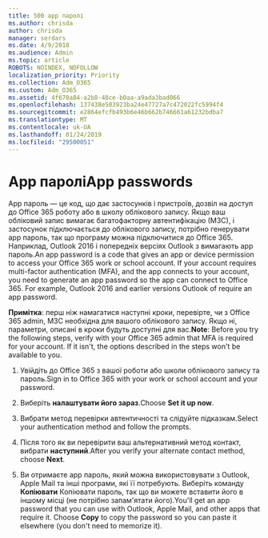 ```yaml
---
title: 500 app паролі
ms.author: chrisda
author: chrisda
manager: serdars
ms.date: 4/9/2018
ms.audience: Admin
ms.topic: article
ROBOTS: NOINDEX, NOFOLLOW
localization_priority: Priority
ms.collection: Adm_O365
ms.custom: Adm_O365
ms.assetid: 4f670a84-a2b8-48ce-b0aa-a9ada3bad066
ms.openlocfilehash: 137438e503923ba24e47727a7c472022fc5994f4
ms.sourcegitcommit: e2864efcfb493b6e46b662b746661a61232bdba7
ms.translationtype: MT
ms.contentlocale: uk-UA
ms.lasthandoff: 01/24/2019
ms.locfileid: "29500051"
---
```

# <a name="app-passwords"></a><span data-ttu-id="d5b9e-102">App паролі</span><span class="sxs-lookup"><span data-stu-id="d5b9e-102">App passwords</span></span>

<span data-ttu-id="d5b9e-p101">App пароль — це код, що дає застосунків і пристроїв, дозвіл на доступ до Office 365 роботу або в школу облікового запису. Якщо ваш обліковий запис вимагає багатофакторну автентифікацію (МЗС), і застосунок підключається до облікового запису, потрібно генерувати app пароль, так що програму можна підключитися до Office 365. Наприклад, Outlook 2016 і попередніх версіях Outlook з вимагають app пароль.</span><span class="sxs-lookup"><span data-stu-id="d5b9e-p101">An app password is a code that gives an app or device permission to access your Office 365 work or school account. If your account requires multi-factor authentication (MFA), and the app connects to your account, you need to generate an app password so the app can connect to Office 365. For example, Outlook 2016 and earlier versions Outlook of require an app password.</span></span>
  
 <span data-ttu-id="d5b9e-p102">**Примітка**: перш ніж намагатися наступні кроки, перевірте, чи з Office 365 admin, МЗС необхідна для вашого облікового запису. Якщо ні, параметри, описані в кроки будуть доступні для вас.</span><span class="sxs-lookup"><span data-stu-id="d5b9e-p102">**Note**: Before you try the following steps, verify with your Office 365 admin that MFA is required for your account. If it isn't, the options described in the steps won't be available to you.</span></span>
  
1. <span data-ttu-id="d5b9e-108">Увійдіть до Office 365 з вашої роботи або школи облікового запису та пароль.</span><span class="sxs-lookup"><span data-stu-id="d5b9e-108">Sign in to Office 365 with your work or school account and your password.</span></span>
    
2. <span data-ttu-id="d5b9e-109">Виберіть **налаштувати його зараз**.</span><span class="sxs-lookup"><span data-stu-id="d5b9e-109">Choose **Set it up now**.</span></span>
    
3. <span data-ttu-id="d5b9e-110">Вибрати метод перевірки автентичності та слідуйте підказкам.</span><span class="sxs-lookup"><span data-stu-id="d5b9e-110">Select your authentication method and follow the prompts.</span></span>
    
4. <span data-ttu-id="d5b9e-111">Після того як ви перевірити ваш альтернативний метод контакт, вибрати **наступний**.</span><span class="sxs-lookup"><span data-stu-id="d5b9e-111">After you verify your alternate contact method, choose **Next**.</span></span>
    
5. <span data-ttu-id="d5b9e-p103">Ви отримаєте app пароль, який можна використовувати з Outlook, Apple Mail та інші програми, які її потребують. Виберіть команду **Копіювати** Копіювати пароль, так що ви можете вставити його в іншому місці (не потрібно запам'ятати його).</span><span class="sxs-lookup"><span data-stu-id="d5b9e-p103">You'll get an app password that you can use with Outlook, Apple Mail, and other apps that require it. Choose **Copy** to copy the password so you can paste it elsewhere (you don't need to memorize it).</span></span> 
    

